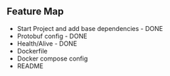 ## Feature Map
- Start Project and add base dependencies - DONE
- Protobuf config - DONE
- Health/Alive - DONE
- Dockerfile
- Docker compose config
- README
